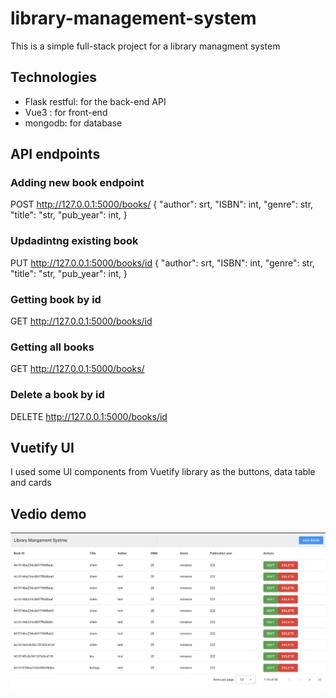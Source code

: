 # library-management-system

This is a simple full-stack project for a library managment system

## Technologies
- Flask restful: for the back-end API
- Vue3 : for front-end 
- mongodb: for database

## API endpoints
### Adding new book endpoint
POST http://127.0.0.1:5000/books/
{
  "author": srt,
  "ISBN": int,
  "genre": str,
  "title": "str,
  "pub_year": int,
}

### Updadintng existing book
PUT http://127.0.0.1:5000/books/id
{
  "author": srt,
  "ISBN": int,
  "genre": str,
  "title": "str,
  "pub_year": int,
}

### Getting book by id
GET http://127.0.0.1:5000/books/id

### Getting all books
GET http://127.0.0.1:5000/books/

### Delete a book by id
DELETE http://127.0.0.1:5000/books/id


## Vuetify UI
I used some UI components from Vuetify library as the buttons, data table and cards

## Vedio demo

![alt text](image.png)